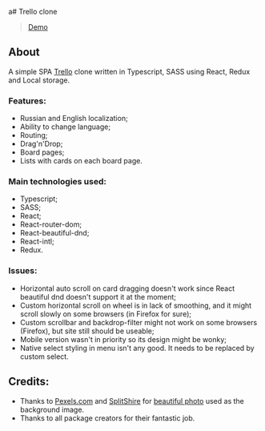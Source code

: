 a# Trello clone
> <a href="https://einegeist.github.io/trello-clone/" target="_blank">Demo</a>

## About

A simple SPA <a href="https://trello.com/" target="_blank">Trello</a> clone written in Typescript, SASS using React, Redux and Local storage.

### Features:

* Russian and English localization;
* Ability to change language;
* Routing;
* Drag'n'Drop;
* Board pages;
* Lists with cards on each board page.

### Main technologies used:

* Typescript;
* SASS;
* React;
* React-router-dom;
* React-beautiful-dnd;
* React-intl;
* Redux.

### Issues:

* Horizontal auto scroll on card dragging doesn't work since React beautiful dnd doesn't support it at the moment;
* Custom horizontal scroll on wheel is in lack of smoothing, and it might scroll slowly on some browsers (in Firefox for sure);
* Custom scrollbar and backdrop-filter might not work on some browsers (Firefox), but site still should be useable;
* Mobile version wasn't in priority so its design might be wonky;
* Native select styling in menu isn't any good. It needs to be replaced by custom select.

## Credits:

* Thanks to <a href="https://www.pexels.com/" target="_blank">Pexels.com</a> and <a href="https://www.pexels.com/@splitshire" target="_blank">SplitShire</a> for <a href="https://www.pexels.com/photo/aerial-alpine-ceresole-reale-desktop-backgrounds-1562/" target="_blank"> beautiful photo</a> used as the background image.
* Thanks to all package creators for their fantastic job.
